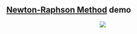 ## [Newton-Raphson Method](https://en.wikipedia.org/wiki/Newton%27s_method) demo

<p align="center">
	<img src="example_output.png"/>
</p>
